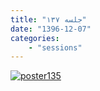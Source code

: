 ```yaml
---
title: "جلسه ۱۳۷"
date: "1396-12-07"
categories:
    - "sessions"
---
```

[![poster135](../../img/poster137.jpg)](../../img/poster137.jpg)
